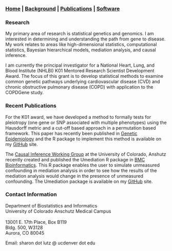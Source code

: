 ### [Home](https://SharonLutz.github.io) | [Background](https://SharonLutz.github.io/background) | [Publications](https://SharonLutz.github.io/research) | [Software](https://SharonLutz.github.io/software)

### Research    
My primary area of research is statistical genetics and genomics. I am interested in determining and understanding the path from gene to disease. My work relates to areas like high-dimensional statistics, computational statistics, Bayesian hierarchical models, mediation analysis, and causal inference.

I am currently the principal investigator for a National Heart, Lung, and Blood Institute (NHLBI) K01 Mentored Research Scientist Development Award. The focus of this grant is to develop statistical methods to examine common genetic pathways underlying cardiovascular disease (CVD) and chronic obstructive pulmonary disease (COPD) with application to the COPDGene study. 

### Recent Publications
For the K01 award, we have developed a method to formally tests for pleiotropy (one gene or SNP associated with multiple phenotypes) using the Hausdorff metric and a cut-off based approach in a permutation based framework. This paper has recently been published in [Genetic Epidemiology](https://www.ncbi.nlm.nih.gov/pmc/articles/PMC5472207/) and the R package to implement this method is available on my [GitHub](https://github.com/SharonLutz/pleiotropy) site.

The [Causal Inference Working Group](http://www.ucdenver.edu/academics/colleges/PublicHealth/Academics/departments/Biostatistics/WorkingGroups/Pages/Causal-Inference-Working-Group.aspx) at the University of Colorado, Anshutz recently created and published the Umediation R package in [BMC Bioinformatics](https://www.ncbi.nlm.nih.gov/pubmed/28724417). This R package enables the user to simulate unmeasured confounding in mediation analysis in order to see how the results of the mediation analysis would change in the presence of unmeasured confounding. The Umediation package is available on my [GitHub](https://github.com/SharonLutz/Umediation) site.

### Contact Information  
Department of Biostatistics and Informatics	<br> 
University of Colorado Anschutz Medical Campus	<br> 			
13001 E. 17th Place, Box B119 <br> 
Bldg. 500, W3128 <br> 
Aurora, CO 80045 <br> 

Email: sharon dot lutz @ ucdenver dot edu
